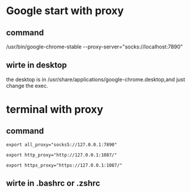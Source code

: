 # Google start with proxy
## command
/usr/bin/google-chrome-stable --proxy-server="socks://localhost:7890"
## wirte in desktop
the desktop is in /usr/share/applications/google-chrome.desktop,and just change the exec.

# terminal with proxy
## command
`export all_proxy="socks5://127.0.0.1:7890"`

`export http_proxy="http://127.0.0.1:1087/"`

`export https_proxy="https://127.0.0.1:1087/"`

## wirte in .bashrc or .zshrc
